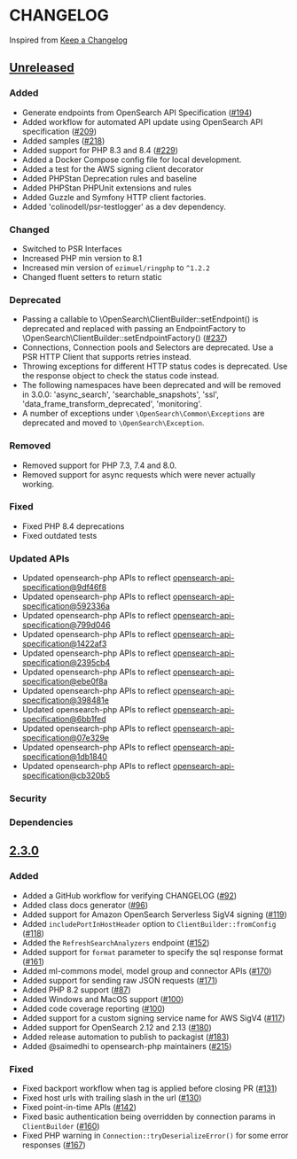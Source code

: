# CHANGELOG

Inspired from [Keep a Changelog](https://keepachangelog.com/en/1.0.0/)

## [Unreleased]
### Added
- Generate endpoints from OpenSearch API Specification ([#194](https://github.com/opensearch-project/opensearch-php/pull/194))
- Added workflow for automated API update using OpenSearch API specification ([#209](https://github.com/opensearch-project/opensearch-php/pull/209))
- Added samples ([#218](https://github.com/opensearch-project/opensearch-php/pull/218))
- Added support for PHP 8.3 and 8.4 ([#229](https://github.com/opensearch-project/opensearch-php/pull/229))
- Added a Docker Compose config file for local development.
- Added a test for the AWS signing client decorator
- Added PHPStan Deprecation rules and baseline
- Added PHPStan PHPUnit extensions and rules
- Added Guzzle and Symfony HTTP client factories.
- Added 'colinodell/psr-testlogger' as a dev dependency.
### Changed
- Switched to PSR Interfaces
- Increased PHP min version to 8.1
- Increased min version of `ezimuel/ringphp` to `^1.2.2`
- Changed fluent setters to return static
### Deprecated
- Passing a callable to \OpenSearch\ClientBuilder::setEndpoint() is deprecated and replaced with passing an EndpointFactory to \OpenSearch\ClientBuilder::setEndpointFactory() ([#237](https://github.com/opensearch-project/opensearch-php/pull/237))
- Connections, Connection pools and Selectors are deprecated. Use a PSR HTTP Client that supports retries instead.
- Throwing exceptions for different HTTP status codes is deprecated. Use the response object to check the status code instead.
- The following namespaces have been deprecated and will be removed in 3.0.0: 'async_search', 'searchable_snapshots', 'ssl', 'data_frame_transform_deprecated', 'monitoring'.
- A number of exceptions under `\OpenSearch\Common\Exceptions` are deprecated and moved to `\OpenSearch\Exception`. 
### Removed
- Removed support for PHP 7.3, 7.4 and 8.0.
- Removed support for async requests which were never actually working.
### Fixed
- Fixed PHP 8.4 deprecations
- Fixed outdated tests
### Updated APIs
- Updated opensearch-php APIs to reflect [opensearch-api-specification@9df46f8](https://github.com/opensearch-project/opensearch-api-specification/commit/9df46f8134641ae5b429e3e9269858c7cb27e4f0)
- Updated opensearch-php APIs to reflect [opensearch-api-specification@592336a](https://github.com/opensearch-project/opensearch-api-specification/commit/592336afb88844f0c5785ba4b085dba3884ac580)
- Updated opensearch-php APIs to reflect [opensearch-api-specification@799d046](https://github.com/opensearch-project/opensearch-api-specification/commit/799d04622aeddce7b697665d63a29fc049e5088e)
- Updated opensearch-php APIs to reflect [opensearch-api-specification@1422af3](https://github.com/opensearch-project/opensearch-api-specification/commit/1422af3cddc8140fe9c3d59ee0205b278e193bb9)
- Updated opensearch-php APIs to reflect [opensearch-api-specification@2395cb4](https://github.com/opensearch-project/opensearch-api-specification/commit/2395cb472ec5581656aac184f7b20548cd5b06ac)
- Updated opensearch-php APIs to reflect [opensearch-api-specification@ebe0f8a](https://github.com/opensearch-project/opensearch-api-specification/commit/ebe0f8a885f7db7e882d160c101055a5aa70a707)
- Updated opensearch-php APIs to reflect [opensearch-api-specification@398481e](https://github.com/opensearch-project/opensearch-api-specification/commit/398481e5bd1cc590d947c35379c47096f2114f00)
- Updated opensearch-php APIs to reflect [opensearch-api-specification@6bb1fed](https://github.com/opensearch-project/opensearch-api-specification/commit/6bb1fed0a2c7cf094a5ecfdb01f0306a4b9f8eba)
- Updated opensearch-php APIs to reflect [opensearch-api-specification@07e329e](https://github.com/opensearch-project/opensearch-api-specification/commit/07e329e8d01fd0576de6a0a3c35412fd5a9163db)
- Updated opensearch-php APIs to reflect [opensearch-api-specification@1db1840](https://github.com/opensearch-project/opensearch-api-specification/commit/1db184063a463c5180a2cc824b1efc1aeebfd5eb)
- Updated opensearch-php APIs to reflect [opensearch-api-specification@cb320b5](https://github.com/opensearch-project/opensearch-api-specification/commit/cb320b5482551c4f28afa26ff0d1653332699722)
### Security
### Dependencies

## [2.3.0]

### Added

- Added a GitHub workflow for verifying CHANGELOG ([#92](https://github.com/opensearch-project/opensearch-php/pull/92))
- Added class docs generator ([#96](https://github.com/opensearch-project/opensearch-php/pull/96))
- Added support for Amazon OpenSearch Serverless SigV4 signing ([#119](https://github.com/opensearch-project/opensearch-php/pull/119))
- Added `includePortInHostHeader` option to `ClientBuilder::fromConfig` ([#118](https://github.com/opensearch-project/opensearch-php/pull/118))
- Added the `RefreshSearchAnalyzers` endpoint ([#152](https://github.com/opensearch-project/opensearch-php/issues/152))
- Added support for `format` parameter to specify the sql response format ([#161](https://github.com/opensearch-project/opensearch-php/pull/161))
- Added ml-commons model, model group and connector APIs ([#170](https://github.com/opensearch-project/opensearch-php/pull/170))
- Added support for sending raw JSON requests ([#171](https://github.com/opensearch-project/opensearch-php/pull/177))
- Added PHP 8.2 support ([#87](https://github.com/opensearch-project/opensearch-php/issues/87))
- Added Windows and MacOS support ([#100](https://github.com/opensearch-project/opensearch-php/pull/100))
- Added code coverage reporting ([#100](https://github.com/opensearch-project/opensearch-php/pull/100))
- Added support for a custom signing service name for AWS SigV4 ([#117](https://github.com/opensearch-project/opensearch-php/pull/117))
- Added support for OpenSearch 2.12 and 2.13 ([#180](https://github.com/opensearch-project/opensearch-php/pull/180))
- Added release automation to publish to packagist ([#183](https://github.com/opensearch-project/opensearch-php/pull/183))
- Added @saimedhi to opensearch-php maintainers ([#215](https://github.com/opensearch-project/opensearch-php/pull/215))

### Fixed

- Fixed backport workflow when tag is applied before closing PR ([#131](https://github.com/opensearch-project/opensearch-php/pull/131))
- Fixed host urls with trailing slash in the url ([#130](https://github.com/opensearch-project/opensearch-php/pull/140))
- Fixed point-in-time APIs ([#142](https://github.com/opensearch-project/opensearch-php/pull/142))
- Fixed basic authentication being overridden by connection params in `ClientBuilder` ([#160](https://github.com/opensearch-project/opensearch-php/pull/160))
- Fixed PHP warning in `Connection::tryDeserializeError()` for some error responses ([#167](https://github.com/opensearch-project/opensearch-php/issues/167))

[Unreleased]: https://github.com/opensearch-project/opensearch-php/compare/2.3.0...main
[2.3.0]: https://github.com/opensearch-project/opensearch-php/compare/2.2.0...2.3.0
[2.2.0]: https://github.com/opensearch-project/opensearch-php/compare/2.1.0...2.2.0
[2.1.0]: https://github.com/opensearch-project/opensearch-php/compare/2.0.3...2.1.0
[2.0.3]: https://github.com/opensearch-project/opensearch-php/compare/2.0.2...2.0.3
[2.0.2]: https://github.com/opensearch-project/opensearch-php/compare/2.0.1...2.0.2
[2.0.1]: https://github.com/opensearch-project/opensearch-php/compare/2.0.0...2.0.1
